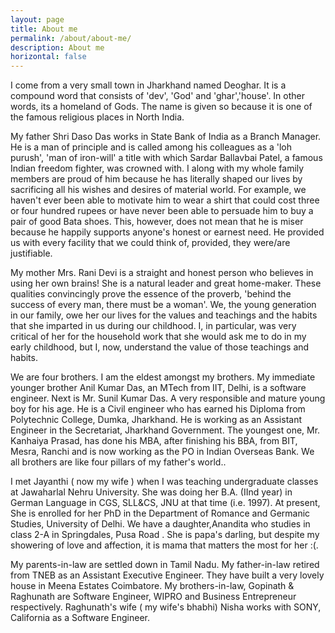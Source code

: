```yaml
---
layout: page
title: About me
permalink: /about/about-me/
description: About me
horizontal: false
---
```

I come from a very small town in Jharkhand named Deoghar. It is a compound word that consists of 'dev', 'God' and 'ghar','house'. In other words, its a homeland of Gods. The name is given so because it is one of the famous religious places in North India.

My father Shri Daso Das works in State Bank of India as a Branch Manager. He is a man of principle and is called among his colleagues as a 'loh purush', 'man of iron-will' a title with which Sardar Ballavbai Patel, a famous Indian freedom fighter, was crowned with. I along with my whole family members are proud of him because he has literally shaped our lives by sacrificing all his wishes and desires of material world. For example, we haven't ever been able to motivate him to wear a shirt that could cost three or four hundred rupees or have never been able to persuade him to buy a pair of good Bata  shoes. This, however, does not mean that he is miser because he happily supports anyone's honest or earnest need. He provided us with every facility that we could think of, provided, they were/are justifiable.

My mother Mrs. Rani Devi is a straight and honest person who believes in using her own brains! She is a natural leader and great home-maker. These qualities convincingly prove the essence of the proverb, 'behind the success of every man, there must be a woman'. We, the young generation in our family, owe her our lives for the values and teachings and the habits that she imparted in us during our childhood. I, in particular, was very critical of her for the household work that she would ask me to do in my early childhood, but I, now, understand the value of those teachings and habits.

We are four brothers. I am the eldest amongst my brothers. My immediate younger brother Anil Kumar Das, an MTech from IIT, Delhi, is a software engineer. Next  is Mr. Sunil Kumar Das. A very responsible and mature young boy for his age. He is a Civil engineer who has earned his Diploma from Polytechnic College, Dumka, Jharkhand. He is working as an Assistant Engineer in the Secretariat, Jharkhand Government. The youngest one, Mr. Kanhaiya Prasad, has done his MBA, after finishing his BBA, from BIT, Mesra, Ranchi and is now working as the PO in Indian Overseas Bank. We all brothers are like four pillars of my father's world.. 

I met Jayanthi ( now my wife ) when I was teaching undergraduate classes at Jawaharlal Nehru University. She was doing her B.A. (IInd year) in German Language in CGS, SLL&CS, JNU at that time (i.e. 1997). At present, She is enrolled for her PhD in the Department of Romance and Germanic Studies, University of Delhi. We have a daughter,Anandita who studies in class 2-A in Springdales, Pusa Road .  She is papa's darling, but despite my showering of love and affection, it is mama that matters the most for her :(.

My parents-in-law are settled down in Tamil Nadu. My father-in-law retired from TNEB as an Assistant Executive Engineer. They have built a very lovely house in Meena Estates Coimbatore. My brothers-in-law, Gopinath & Raghunath  are Software Engineer, WIPRO and Business Entrepreneur  respectively. Raghunath's wife ( my wife's bhabhi) Nisha works with SONY, California as a Software Engineer. 

 

 